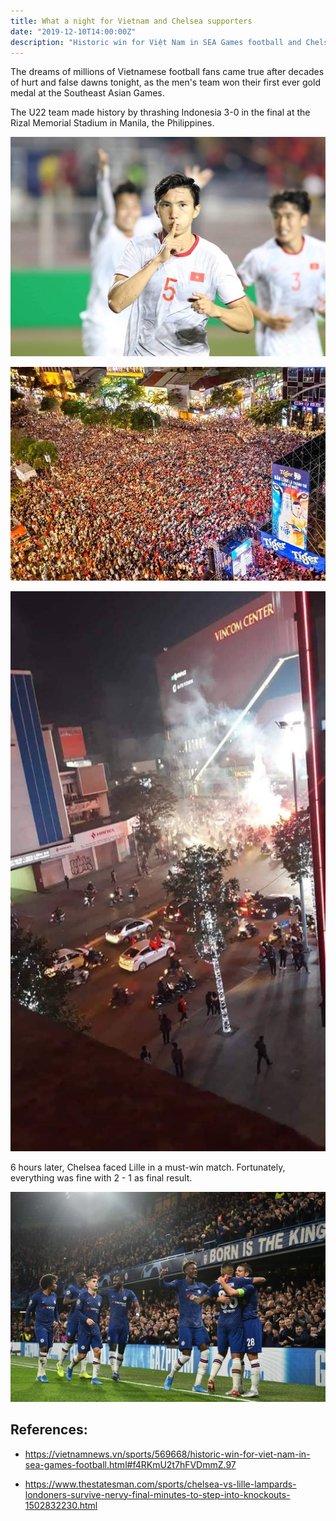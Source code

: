 ```yaml
---
title: What a night for Vietnam and Chelsea supporters
date: "2019-12-10T14:00:00Z"
description: "Historic win for Việt Nam in SEA Games football and Chelsea go through Champions League group stage to knockout phase."
---
```


The dreams of millions of Vietnamese football fans came true after decades of hurt and false dawns tonight, as the men's team won their first ever gold medal at the Southeast Asian Games.

The U22 team made history by thrashing Indonesia 3-0 in the final at the Rizal Memorial Stadium in Manila, the Philippines.

![Đoàn Văn Hậu celebrates one of his two goals. VNA/VNS Photo Hoàng Linh](./doan-van-hau.jpg)

![What a night for Vietnamese people, there was a great festival atmosphere everywhere in Vietnam.](./vietnam-fans.jpg)

![Young buffalos burn Christmas tree at Vincom Pham Ngoc Thach. (Photo by Facebook Dota2vn, VOZVN)](./tre-trau-dot-cay-thong-vincom.jpg)

6 hours later, Chelsea faced Lille in a must-win match. Fortunately, everything was fine with 2 - 1 as final result.

![Chelsea's Spanish defender Cesar Azpilicueta (R) celebrates with teammates after scoring their second goal during the UEFA Champion's League Group H football match between Chelsea and Lille at Stamford Bridge in London on December 10, 2019. (Photo by Glyn KIRK / AFP)](./chelsea.jpg)

## References:
* https://vietnamnews.vn/sports/569668/historic-win-for-viet-nam-in-sea-games-football.html#f4RKmU2t7hFVDmmZ.97

* https://www.thestatesman.com/sports/chelsea-vs-lille-lampards-londoners-survive-nervy-final-minutes-to-step-into-knockouts-1502832230.html
